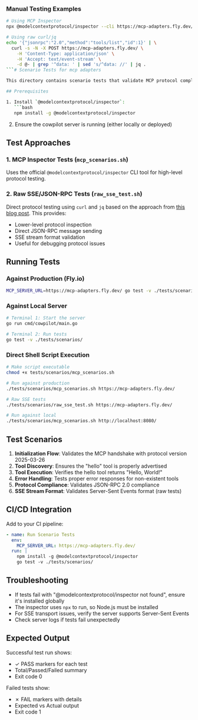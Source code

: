 ### Manual Testing Examples

```bash
# Using MCP Inspector
npx @modelcontextprotocol/inspector --cli https://mcp-adapters.fly.dev/ --method tools/list

# Using raw curl/jq
echo '{"jsonrpc":"2.0","method":"tools/list","id":1}' | \
  curl -s -N -X POST https://mcp-adapters.fly.dev/ \
    -H 'Content-Type: application/json' \
    -H 'Accept: text/event-stream' \
    -d @- | grep '^data: ' | sed 's/^data: //' | jq .
```# Scenario Tests for mcp adapters

This directory contains scenario tests that validate MCP protocol compliance for the cowpilot server.

## Prerequisites

1. Install `@modelcontextprotocol/inspector`:
   ```bash
   npm install -g @modelcontextprotocol/inspector
   ```

2. Ensure the cowpilot server is running (either locally or deployed)

## Test Approaches

### 1. MCP Inspector Tests (`mcp_scenarios.sh`)
Uses the official `@modelcontextprotocol/inspector` CLI tool for high-level protocol testing.

### 2. Raw SSE/JSON-RPC Tests (`raw_sse_test.sh`)
Direct protocol testing using `curl` and `jq` based on the approach from [this blog post](https://blog.fka.dev/blog/2025-03-25-inspecting-mcp-servers-using-cli/). This provides:
- Lower-level protocol inspection
- Direct JSON-RPC message sending
- SSE stream format validation
- Useful for debugging protocol issues

## Running Tests

### Against Production (Fly.io)

```bash
MCP_SERVER_URL=https://mcp-adapters.fly.dev/ go test -v ./tests/scenarios/
```

### Against Local Server

```bash
# Terminal 1: Start the server
go run cmd/cowpilot/main.go

# Terminal 2: Run tests
go test -v ./tests/scenarios/
```

### Direct Shell Script Execution

```bash
# Make script executable
chmod +x tests/scenarios/mcp_scenarios.sh

# Run against production
./tests/scenarios/mcp_scenarios.sh https://mcp-adapters.fly.dev/

# Raw SSE tests
./tests/scenarios/raw_sse_test.sh https://mcp-adapters.fly.dev/

# Run against local
./tests/scenarios/mcp_scenarios.sh http://localhost:8080/
```

## Test Scenarios

1. **Initialization Flow**: Validates the MCP handshake with protocol version 2025-03-26
2. **Tool Discovery**: Ensures the "hello" tool is properly advertised
3. **Tool Execution**: Verifies the hello tool returns "Hello, World!"
4. **Error Handling**: Tests proper error responses for non-existent tools
5. **Protocol Compliance**: Validates JSON-RPC 2.0 compliance
6. **SSE Stream Format**: Validates Server-Sent Events format (raw tests)

## CI/CD Integration

Add to your CI pipeline:

```yaml
- name: Run Scenario Tests
  env:
    MCP_SERVER_URL: https://mcp-adapters.fly.dev/
  run: |
    npm install -g @modelcontextprotocol/inspector
    go test -v ./tests/scenarios/
```

## Troubleshooting

- If tests fail with "@modelcontextprotocol/inspector not found", ensure it's installed globally
- The inspector uses `npx` to run, so Node.js must be installed
- For SSE transport issues, verify the server supports Server-Sent Events
- Check server logs if tests fail unexpectedly

## Expected Output

Successful test run shows:
- ✓ PASS markers for each test
- Total/Passed/Failed summary
- Exit code 0

Failed tests show:
- ✗ FAIL markers with details
- Expected vs Actual output
- Exit code 1
